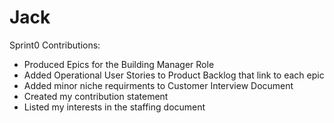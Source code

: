 # Jack

Sprint0 Contributions: 
- Produced Epics for the Building Manager Role
- Added Operational User Stories to Product Backlog that link to each epic
- Added minor niche requirments to Customer Interview Document
- Created my contribution statement
- Listed my interests in the staffing document